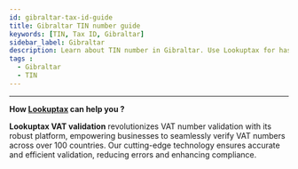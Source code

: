 ```yaml
---
id: gibraltar-tax-id-guide
title: Gibraltar TIN number guide
keywords: [TIN, Tax ID, Gibraltar]
sidebar_label: Gibraltar
description: Learn about TIN number in Gibraltar. Use Lookuptax for hassle-free tax id validation in Gibraltar and other 100+ countries
tags : 
  - Gibraltar
  - TIN
---
```





----
**How [Lookuptax](https://lookuptax.com/) can help you ?**

**Lookuptax VAT validation** revolutionizes VAT number validation with its robust platform, empowering businesses to seamlessly verify VAT numbers across over 100 countries. Our cutting-edge technology ensures accurate and efficient validation, reducing errors and enhancing compliance.
